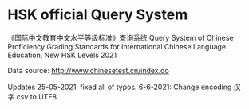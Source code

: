 # HSK official Query System
《国际中文教育中文水平等级标准》查询系统 Query System of Chinese Proficiency Grading Standards for International Chinese Language Education, New HSK Levels 2021

Data source:
http://www.chinesetest.cn/index.do

Updates
25-05-2021: fixed all of typos.
6-6-2021: Change encoding 汉字.csv to UTF8
